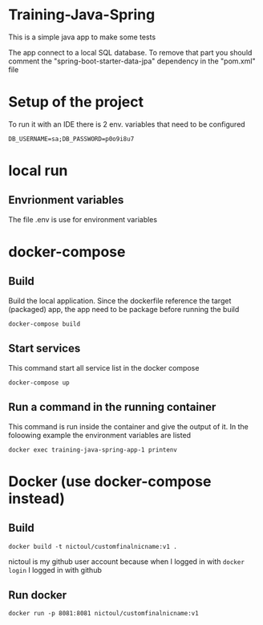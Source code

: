 # Training-Java-Spring
This is a simple java app to make some tests

The app connect to a local SQL database. To remove that part you should comment the "spring-boot-starter-data-jpa" dependency in the "pom.xml" file 
# Setup of the project
To run it with an IDE there is 2 env. variables that need to be configured
```
DB_USERNAME=sa;DB_PASSWORD=p0o9i8u7
```
# local run
## Envrionment variables
The file .env is use for environment variables

# docker-compose
## Build

Build the local application. Since the dockerfile reference the target (packaged) app, the app need to be package before running the build

```
docker-compose build
```

## Start services

This command start all service list in the docker compose

```
docker-compose up
```

## Run a command in the running container

This command is run inside the container and give the output of it. In the foloowing example the environment variables are listed

```
docker exec training-java-spring-app-1 printenv
```

# Docker (use docker-compose instead)
## Build
```
docker build -t nictoul/customfinalnicname:v1 .
```
nictoul is my github user account because when I logged in with
``docker login`` I logged in with github

## Run docker

```
docker run -p 8081:8081 nictoul/customfinalnicname:v1
```